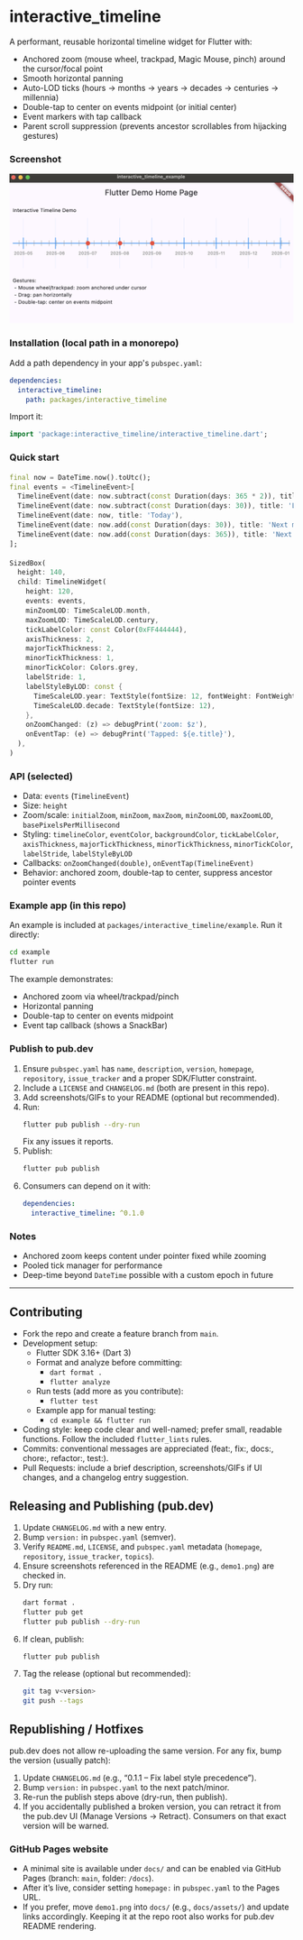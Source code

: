 # interactive_timeline

A performant, reusable horizontal timeline widget for Flutter with:

- Anchored zoom (mouse wheel, trackpad, Magic Mouse, pinch) around the cursor/focal point
- Smooth horizontal panning
- Auto-LOD ticks (hours → months → years → decades → centuries → millennia)
- Double-tap to center on events midpoint (or initial center)
- Event markers with tap callback
- Parent scroll suppression (prevents ancestor scrollables from hijacking gestures)

### Screenshot

![Interactive timeline demo](demo1.png)

### Installation (local path in a monorepo)

Add a path dependency in your app's `pubspec.yaml`:

```yaml
dependencies:
  interactive_timeline:
    path: packages/interactive_timeline
```

Import it:

```dart
import 'package:interactive_timeline/interactive_timeline.dart';
```

### Quick start

```dart
final now = DateTime.now().toUtc();
final events = <TimelineEvent>[
  TimelineEvent(date: now.subtract(const Duration(days: 365 * 2)), title: 'Two years ago'),
  TimelineEvent(date: now.subtract(const Duration(days: 30)), title: 'Last month'),
  TimelineEvent(date: now, title: 'Today'),
  TimelineEvent(date: now.add(const Duration(days: 30)), title: 'Next month'),
  TimelineEvent(date: now.add(const Duration(days: 365)), title: 'Next year'),
];

SizedBox(
  height: 140,
  child: TimelineWidget(
    height: 120,
    events: events,
    minZoomLOD: TimeScaleLOD.month,
    maxZoomLOD: TimeScaleLOD.century,
    tickLabelColor: const Color(0xFF444444),
    axisThickness: 2,
    majorTickThickness: 2,
    minorTickThickness: 1,
    minorTickColor: Colors.grey,
    labelStride: 1,
    labelStyleByLOD: const {
      TimeScaleLOD.year: TextStyle(fontSize: 12, fontWeight: FontWeight.w600),
      TimeScaleLOD.decade: TextStyle(fontSize: 12),
    },
    onZoomChanged: (z) => debugPrint('zoom: $z'),
    onEventTap: (e) => debugPrint('Tapped: ${e.title}'),
  ),
)
```

### API (selected)

- Data: `events` (`TimelineEvent`)
- Size: `height`
- Zoom/scale: `initialZoom`, `minZoom`, `maxZoom`, `minZoomLOD`, `maxZoomLOD`, `basePixelsPerMillisecond`
- Styling: `timelineColor`, `eventColor`, `backgroundColor`, `tickLabelColor`, `axisThickness`, `majorTickThickness`, `minorTickThickness`, `minorTickColor`, `labelStride`, `labelStyleByLOD`
- Callbacks: `onZoomChanged(double)`, `onEventTap(TimelineEvent)`
- Behavior: anchored zoom, double-tap to center, suppress ancestor pointer events

### Example app (in this repo)

An example is included at `packages/interactive_timeline/example`. Run it directly:

```bash
cd example
flutter run
```

The example demonstrates:

- Anchored zoom via wheel/trackpad/pinch
- Horizontal panning
- Double-tap to center on events midpoint
- Event tap callback (shows a SnackBar)

### Publish to pub.dev

1. Ensure `pubspec.yaml` has `name`, `description`, `version`, `homepage`, `repository`, `issue_tracker` and a proper SDK/Flutter constraint.
2. Include a `LICENSE` and `CHANGELOG.md` (both are present in this repo).
3. Add screenshots/GIFs to your README (optional but recommended).
4. Run:
   ```bash
   flutter pub publish --dry-run
   ```
   Fix any issues it reports.
5. Publish:
   ```bash
   flutter pub publish
   ```
6. Consumers can depend on it with:
   ```yaml
   dependencies:
     interactive_timeline: ^0.1.0
   ```

### Notes

- Anchored zoom keeps content under pointer fixed while zooming
- Pooled tick manager for performance
- Deep-time beyond `DateTime` possible with a custom epoch in future

---

## Contributing

- Fork the repo and create a feature branch from `main`.
- Development setup:
  - Flutter SDK 3.16+ (Dart 3)
  - Format and analyze before committing:
    - `dart format .`
    - `flutter analyze`
  - Run tests (add more as you contribute):
    - `flutter test`
  - Example app for manual testing:
    - `cd example && flutter run`
- Coding style: keep code clear and well-named; prefer small, readable functions. Follow the included `flutter_lints` rules.
- Commits: conventional messages are appreciated (feat:, fix:, docs:, chore:, refactor:, test:).
- Pull Requests: include a brief description, screenshots/GIFs if UI changes, and a changelog entry suggestion.

## Releasing and Publishing (pub.dev)

1. Update `CHANGELOG.md` with a new entry.
2. Bump `version:` in `pubspec.yaml` (semver).
3. Verify `README.md`, `LICENSE`, and `pubspec.yaml` metadata (`homepage`, `repository`, `issue_tracker`, `topics`).
4. Ensure screenshots referenced in the README (e.g., `demo1.png`) are checked in.
5. Dry run:
   ```bash
   dart format .
   flutter pub get
   flutter pub publish --dry-run
   ```
6. If clean, publish:
   ```bash
   flutter pub publish
   ```
7. Tag the release (optional but recommended):
   ```bash
   git tag v<version>
   git push --tags
   ```

## Republishing / Hotfixes

pub.dev does not allow re-uploading the same version. For any fix, bump the version (usually patch):

1. Update `CHANGELOG.md` (e.g., “0.1.1 – Fix label style precedence”).
2. Bump `version:` in `pubspec.yaml` to the next patch/minor.
3. Re-run the publish steps above (dry-run, then publish).
4. If you accidentally published a broken version, you can retract it from the pub.dev UI (Manage Versions → Retract). Consumers on that exact version will be warned.

### GitHub Pages website

- A minimal site is available under `docs/` and can be enabled via GitHub Pages (branch: `main`, folder: `/docs`).
- After it’s live, consider setting `homepage:` in `pubspec.yaml` to the Pages URL.
- If you prefer, move `demo1.png` into `docs/` (e.g., `docs/assets/`) and update links accordingly. Keeping it at the repo root also works for pub.dev README rendering.
